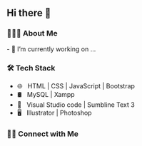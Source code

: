 <h2> Hi there 👋 </h2>


<h3> 👨🏻‍💻 About Me </h3>
- 🔭 I’m currently working on ...

<h3>🛠 Tech Stack</h3>

- 🌐 &nbsp; HTML | CSS | JavaScript | Bootstrap
- 🛢 &nbsp; MySQL | Xampp
- 🔧 &nbsp; Visual Studio code | Sumbline Text 3
- 🖥 &nbsp; Illustrator | Photoshop 

<h3> 🤝🏻 Connect with Me </h3>

<!--
**iamsofiaangela/iamsofiaangela** is a ✨ _special_ ✨ repository because its `README.md` (this file) appears on your GitHub profile.

Here are some ideas to get you started:

- 🔭 I’m currently working on ...
- 🌱 I’m currently learning ...
- 👯 I’m looking to collaborate on ...
- 🤔 I’m looking for help with ...
- 💬 Ask me about ...
- 📫 How to reach me: ...
- 😄 Pronouns: ...
- ⚡ Fun fact: ...
-->
